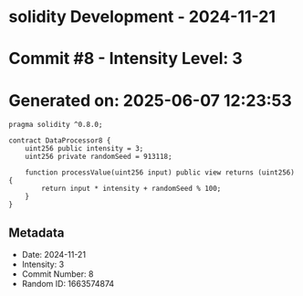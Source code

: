 ﻿# solidity Development - 2024-11-21
# Commit #8 - Intensity Level: 3
# Generated on: 2025-06-07 12:23:53
```solidity
pragma solidity ^0.8.0;

contract DataProcessor8 {
    uint256 public intensity = 3;
    uint256 private randomSeed = 913118;

    function processValue(uint256 input) public view returns (uint256) {
        return input * intensity + randomSeed % 100;
    }
}
```
## Metadata
- Date: 2024-11-21
- Intensity: 3
- Commit Number: 8
- Random ID: 1663574874
